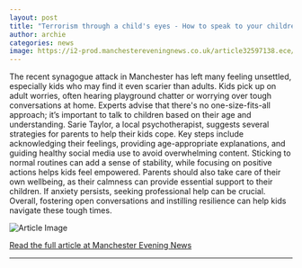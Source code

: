 ```yaml
---
layout: post
title: "Terrorism through a child's eyes - How to speak to your children about the Manchester synagogue attack"
author: archie
categories: news
image: https://i2-prod.manchestereveningnews.co.uk/article32597138.ece/ALTERNATES/s1200/1_Manchester-synagogue-stabbings.jpg
---
```

The recent synagogue attack in Manchester has left many feeling unsettled, especially kids who may find it even scarier than adults. Kids pick up on adult worries, often hearing playground chatter or worrying over tough conversations at home. Experts advise that there's no one-size-fits-all approach; it’s important to talk to children based on their age and understanding. Sarie Taylor, a local psychotherapist, suggests several strategies for parents to help their kids cope. Key steps include acknowledging their feelings, providing age-appropriate explanations, and guiding healthy social media use to avoid overwhelming content. Sticking to normal routines can add a sense of stability, while focusing on positive actions helps kids feel empowered. Parents should also take care of their own wellbeing, as their calmness can provide essential support to their children. If anxiety persists, seeking professional help can be crucial. Overall, fostering open conversations and instilling resilience can help kids navigate these tough times.

![Article Image](https://i2-prod.manchestereveningnews.co.uk/article32597138.ece/ALTERNATES/s1200/1_Manchester-synagogue-stabbings.jpg)

[Read the full article at Manchester Evening News](https://www.manchestereveningnews.co.uk/news/parenting/terrorism-through-childs-eyes-how-32607180)

---
